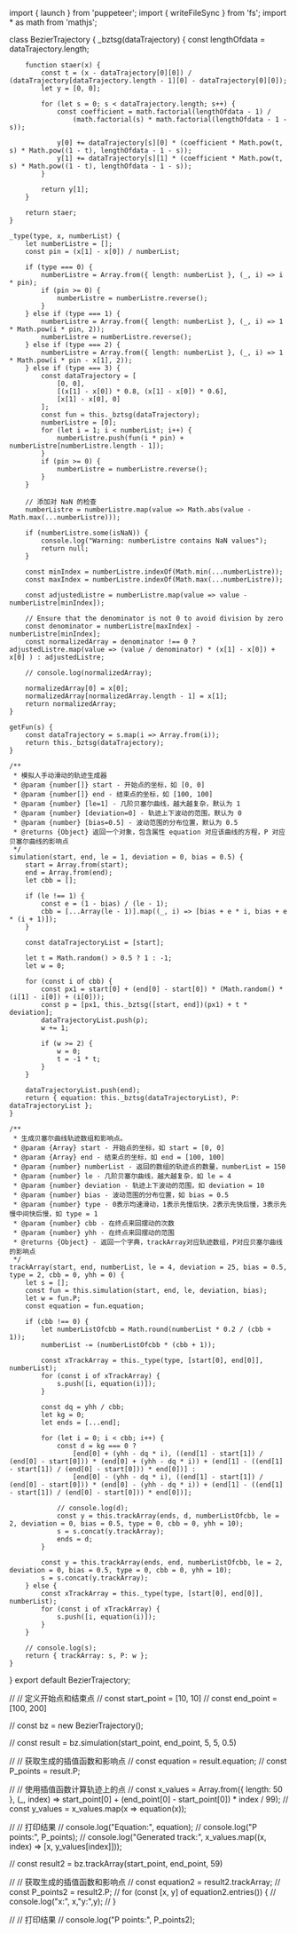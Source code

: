 import { launch } from 'puppeteer';
import { writeFileSync } from 'fs';
import * as math from 'mathjs';

class BezierTrajectory {
    _bztsg(dataTrajectory) {
        const lengthOfdata = dataTrajectory.length;

        function staer(x) {
            const t = (x - dataTrajectory[0][0]) / (dataTrajectory[dataTrajectory.length - 1][0] - dataTrajectory[0][0]);
            let y = [0, 0];

            for (let s = 0; s < dataTrajectory.length; s++) {
                const coefficient = math.factorial(lengthOfdata - 1) /
                    (math.factorial(s) * math.factorial(lengthOfdata - 1 - s));

                y[0] += dataTrajectory[s][0] * (coefficient * Math.pow(t, s) * Math.pow((1 - t), lengthOfdata - 1 - s));
                y[1] += dataTrajectory[s][1] * (coefficient * Math.pow(t, s) * Math.pow((1 - t), lengthOfdata - 1 - s));
            }

            return y[1];
        }

        return staer;
    }

    _type(type, x, numberList) {
        let numberListre = [];
        const pin = (x[1] - x[0]) / numberList;

        if (type === 0) {
            numberListre = Array.from({ length: numberList }, (_, i) => i * pin);
            if (pin >= 0) {
                numberListre = numberListre.reverse();
            }
        } else if (type === 1) {
            numberListre = Array.from({ length: numberList }, (_, i) => 1 * Math.pow(i * pin, 2));
            numberListre = numberListre.reverse();
        } else if (type === 2) {
            numberListre = Array.from({ length: numberList }, (_, i) => 1 * Math.pow(i * pin - x[1], 2));
        } else if (type === 3) {
            const dataTrajectory = [
                [0, 0],
                [(x[1] - x[0]) * 0.8, (x[1] - x[0]) * 0.6],
                [x[1] - x[0], 0]
            ];
            const fun = this._bztsg(dataTrajectory);
            numberListre = [0];
            for (let i = 1; i < numberList; i++) {
                numberListre.push(fun(i * pin) + numberListre[numberListre.length - 1]);
            }
            if (pin >= 0) {
                numberListre = numberListre.reverse();
            }
        }

        // 添加对 NaN 的检查
        numberListre = numberListre.map(value => Math.abs(value - Math.max(...numberListre)));

        if (numberListre.some(isNaN)) {
            console.log("Warning: numberListre contains NaN values");
            return null;
        }

        const minIndex = numberListre.indexOf(Math.min(...numberListre));
        const maxIndex = numberListre.indexOf(Math.max(...numberListre));

        const adjustedListre = numberListre.map(value => value - numberListre[minIndex]);

        // Ensure that the denominator is not 0 to avoid division by zero
        const denominator = numberListre[maxIndex] - numberListre[minIndex];
        const normalizedArray = denominator !== 0 ? adjustedListre.map(value => (value / denominator) * (x[1] - x[0]) + x[0] ) : adjustedListre;

        // console.log(normalizedArray);

        normalizedArray[0] = x[0];
        normalizedArray[normalizedArray.length - 1] = x[1];
        return normalizedArray;
    }

    getFun(s) {
        const dataTrajectory = s.map(i => Array.from(i));
        return this._bztsg(dataTrajectory);
    }

    /**
     * 模拟人手动滑动的轨迹生成器
     * @param {number[]} start - 开始点的坐标，如 [0, 0]
     * @param {number[]} end - 结束点的坐标，如 [100, 100]
     * @param {number} [le=1] - 几阶贝塞尔曲线，越大越复杂，默认为 1
     * @param {number} [deviation=0] - 轨迹上下波动的范围，默认为 0
     * @param {number} [bias=0.5] - 波动范围的分布位置，默认为 0.5
     * @returns {Object} 返回一个对象，包含属性 equation 对应该曲线的方程，P 对应贝塞尔曲线的影响点
     */
    simulation(start, end, le = 1, deviation = 0, bias = 0.5) {
        start = Array.from(start);
        end = Array.from(end);
        let cbb = [];

        if (le !== 1) {
            const e = (1 - bias) / (le - 1);
            cbb = [...Array(le - 1)].map((_, i) => [bias + e * i, bias + e * (i + 1)]);
        }

        const dataTrajectoryList = [start];

        let t = Math.random() > 0.5 ? 1 : -1;
        let w = 0;

        for (const i of cbb) {
            const px1 = start[0] + (end[0] - start[0]) * (Math.random() * (i[1] - i[0]) + (i[0]));
            const p = [px1, this._bztsg([start, end])(px1) + t * deviation];
            dataTrajectoryList.push(p);
            w += 1;

            if (w >= 2) {
                w = 0;
                t = -1 * t;
            }
        }

        dataTrajectoryList.push(end);
        return { equation: this._bztsg(dataTrajectoryList), P: dataTrajectoryList };
    }

    /**
     * 生成贝塞尔曲线轨迹数组和影响点。
     * @param {Array} start - 开始点的坐标，如 start = [0, 0]
     * @param {Array} end - 结束点的坐标，如 end = [100, 100]
     * @param {number} numberList - 返回的数组的轨迹点的数量，numberList = 150
     * @param {number} le - 几阶贝塞尔曲线，越大越复杂，如 le = 4
     * @param {number} deviation - 轨迹上下波动的范围，如 deviation = 10
     * @param {number} bias - 波动范围的分布位置，如 bias = 0.5
     * @param {number} type - 0表示均速滑动，1表示先慢后快，2表示先快后慢，3表示先慢中间快后慢，如 type = 1
     * @param {number} cbb - 在终点来回摆动的次数
     * @param {number} yhh - 在终点来回摆动的范围
     * @returns {Object} - 返回一个字典，trackArray对应轨迹数组，P对应贝塞尔曲线的影响点
     */
    trackArray(start, end, numberList, le = 4, deviation = 25, bias = 0.5, type = 2, cbb = 0, yhh = 0) {
        let s = [];
        const fun = this.simulation(start, end, le, deviation, bias);
        let w = fun.P;
        const equation = fun.equation;

        if (cbb !== 0) {
            let numberListOfcbb = Math.round(numberList * 0.2 / (cbb + 1));
            numberList -= (numberListOfcbb * (cbb + 1));

            const xTrackArray = this._type(type, [start[0], end[0]], numberList);
            for (const i of xTrackArray) {
                s.push([i, equation(i)]);
            }

            const dq = yhh / cbb;
            let kg = 0;
            let ends = [...end];

            for (let i = 0; i < cbb; i++) {
                const d = kg === 0 ?
                    [end[0] + (yhh - dq * i), ((end[1] - start[1]) / (end[0] - start[0])) * (end[0] + (yhh - dq * i)) + (end[1] - ((end[1] - start[1]) / (end[0] - start[0])) * end[0])] :
                    [end[0] - (yhh - dq * i), ((end[1] - start[1]) / (end[0] - start[0])) * (end[0] - (yhh - dq * i)) + (end[1] - ((end[1] - start[1]) / (end[0] - start[0])) * end[0])];

                // console.log(d);
                const y = this.trackArray(ends, d, numberListOfcbb, le = 2, deviation = 0, bias = 0.5, type = 0, cbb = 0, yhh = 10);
                s = s.concat(y.trackArray);
                ends = d;
            }

            const y = this.trackArray(ends, end, numberListOfcbb, le = 2, deviation = 0, bias = 0.5, type = 0, cbb = 0, yhh = 10);
            s = s.concat(y.trackArray);
        } else {
            const xTrackArray = this._type(type, [start[0], end[0]], numberList);
            for (const i of xTrackArray) {
                s.push([i, equation(i)]);
            }
        }

        // console.log(s);
        return { trackArray: s, P: w };
    }
}
export default BezierTrajectory;


// // 定义开始点和结束点
// const start_point = [10, 10]
// const end_point = [100, 200]

// const bz = new BezierTrajectory();

// const result = bz.simulation(start_point, end_point, 5, 5, 0.5)

// // 获取生成的插值函数和影响点
// const equation = result.equation;
// const P_points = result.P;

// // 使用插值函数计算轨迹上的点
// const x_values = Array.from({ length: 50 }, (_, index) => start_point[0] + (end_point[0] - start_point[0]) * index / 99);
// const y_values = x_values.map(x => equation(x));

// // 打印结果
// console.log("Equation:", equation);
// console.log("P points:", P_points);
// console.log("Generated track:", x_values.map((x, index) => [x, y_values[index]]));

// const result2 = bz.trackArray(start_point, end_point, 59)

// // 获取生成的插值函数和影响点
// const equation2 = result2.trackArray;
// const P_points2 = result2.P;
// for (const [x, y] of equation2.entries()) {
//     console.log("x:", x,"y:",y);
// }

// // 打印结果
// console.log("P points:", P_points2);
